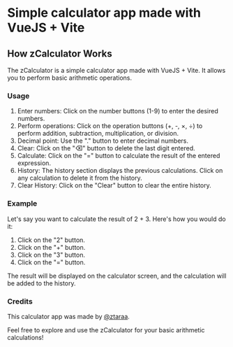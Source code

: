 # Simple calculator app made with VueJS + Vite

## How zCalculator Works

The zCalculator is a simple calculator app made with VueJS + Vite. It allows you to perform basic arithmetic operations.

### Usage

1. Enter numbers: Click on the number buttons (1-9) to enter the desired numbers.
2. Perform operations: Click on the operation buttons (+, -, ×, ÷) to perform addition, subtraction, multiplication, or division.
3. Decimal point: Use the "." button to enter decimal numbers.
4. Clear: Click on the "⌫" button to delete the last digit entered.
5. Calculate: Click on the "=" button to calculate the result of the entered expression.
6. History: The history section displays the previous calculations. Click on any calculation to delete it from the history.
7. Clear History: Click on the "Clear" button to clear the entire history.

### Example

Let's say you want to calculate the result of 2 + 3. Here's how you would do it:

1. Click on the "2" button.
2. Click on the "+" button.
3. Click on the "3" button.
4. Click on the "=" button.

The result will be displayed on the calculator screen, and the calculation will be added to the history.

### Credits

This calculator app was made by [@ztaraa](https://github.com/ztaraa).

Feel free to explore and use the zCalculator for your basic arithmetic calculations!